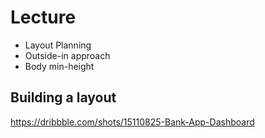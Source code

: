 # Lecture

- Layout Planning
- Outside-in approach
- Body min-height

## Building a layout

https://dribbble.com/shots/15110825-Bank-App-Dashboard
